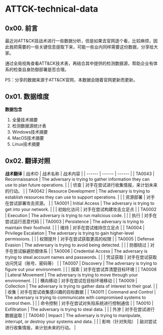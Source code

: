 # ATTCK-technical-data


## 0x00. 前言

​最近对ATT&CK技战术进行一些数据分析，但是如果去官网逐个看，比较麻烦，因此我把需要的一些关键信息提取下来，可能一些业内同样需要这份数据，分享给大家。

通过全局视角查看ATT&CK技术表，再结合其中提供的检测数据源，帮助企业有体系的检查自身防御部署是否合理。

PS：分享的数据来源于ATT&CK官网，本数据会随着官网更新而更新。

## 0x01. 数据维度

**数据包含**

1. 全量技术摘要
2. 检测数据源统计表
3. Windows技术摘要
4. MacOS技术摘要
5. Linux技术摘要


## 0x02. 翻译对照

**战术翻译**
| 战术ID | 战术名称 | 战术内容 |
| ------ | ------ | ------ |
| TA0043 | Reconnaissance | The adversary is trying to gather information they can use to plan future operations. |
|  |  侦查 | 对手在尝试进行收集情报，来计划未来的行动。 |
| TA0042 | Resource Development |  The adversary is trying to establish resources they can use to support operations. |
|  |  资源部署 | 对手在尝试部署攻击资源。 |
| TA0001 | Initial Access | The adversary is trying to get into your network. |
|  |  初始化访问 | 对手在尝试构建攻击立足点 |
| TA0002 | Execution |  The adversary is trying to run malicious code. |
|  |  执行 | 对手在尝试运行恶意代码 |
| TA0003 | Persistence | The adversary is trying to maintain their foothold. |
|  |  维持 | 对手在尝试维持住立足点 |
| TA0004 | Privilege Escalation | The adversary is trying to gain higher-level permissions. |
|  |  权限提升 | 对手在尝试获取更高的权限 |
| TA0005 | Defense Evasion | The adversary is trying to avoid being detected. |
|  |  防御绕过 | 对手在尝试躲避防御体系 |
| TA0006 | Credential Access |  The adversary is trying to steal account names and passwords. |
|  |  凭证获取 | 对手在尝试获取访问凭证（账号、密码等） |
| TA0007 | Discovery |  The adversary is trying to figure out your environment. |
|  |  探索 | 对手在尝试弄清楚目标环境 |
| TA0008 | Lateral Movement |  The adversary is trying to move through your environment. |
|  |  横向移动 | 对手在尝试在目标环境移动 |
| TA0009 | Collection | The adversary is trying to gather data of interest to their goal. |
|  |  收集 | 对手在尝试收集感兴趣的目标数据 |
| TA0011 | Command and Control | The adversary is trying to communicate with compromised systems to control them. |
|  |  命令控制 | 对手在尝试对失陷系统进行控制通信 |
| TA0010 | Exfiltration |  The adversary is trying to steal data. |
|  |  外渗 | 对手在尝试进行数据盗取 |
| TA0040 | Impact | The adversary is trying to manipulate, interrupt, or destroy your systems and data. |
|  |  影响（针对失陷） | 敌对尝试进行收集情报，来计划未来的行动。 |